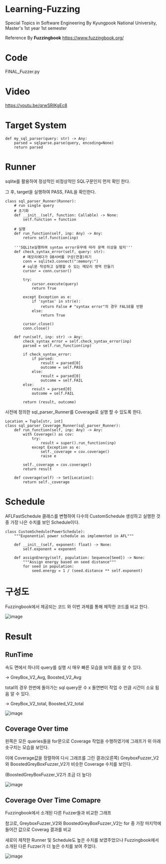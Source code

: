 # Learning-Fuzzing

Special Topics in Software Engineering By Kyungpook National University, Master's 1st year 1st semester

Reference By **Fuzzingbook**
https://www.fuzzingbook.org/


# Code

FINAL_Fuzzer.py

# Video
https://youtu.be/qrwSRIKgEc8

# Target System

```
def my_sql_parser(query: str) -> Any:
    parsed = sqlparse.parse(query, encoding=None)
    return parsed
```

# Runner

sqlite를 활용하여 정상적인 비정상적인 SQL구문인지 먼저 확인 한다.

그 후, target을 실행하여 PASS, FAIL을 확인한다.

```
class sql_parser_Runner(Runner):
    # run single query
    # 초기화
    def __init__(self, function: Callable) -> None:
        self.function = function

    # 실행
    def run_function(self, inp: Any) -> Any:
        return self.function(inp)

    '''SQLite실행하여 syntax error유무에 따라 문맥 이상을 탐지'''
    def check_syntax_error(self, query: str):
        # 메모리에다가 DB서버를 구성(연결)하기
        conn = sqlite3.connect(":memory:")
        # sql문 작성하고 실행할 수 있는 메모리 영역 만들기
        cursor = conn.cursor()

        try:
            cursor.execute(query)
            return True

        except Exception as e:
            if 'syntax' in str(e):
                return False # "syntax error"의 경우 FALSE를 반환
            else:
                return True

        cursor.close()
        conn.close()

    def run(self, inp: str) -> Any:
        check_syntax_error = self.check_syntax_error(inp)
        parsed = self.run_function(inp)

        if check_syntax_error:
            if parsed:
                result = parsed[0]
                outcome = self.PASS
            else:
                result = parsed[0]
                outcome = self.FAIL
        else:
            result = parsed[0]
            outcome = self.FAIL

        return (result, outcome)
```
사전에 정의한 sql_parser_Runner를 Coverage로 실행 할 수 있도록 한다.
```
Location = Tuple[str, int]
class sql_parser_Coverage_Runner(sql_parser_Runner):
    def run_function(self, inp: Any) -> Any:
        with Coverage() as cov:
            try:
                result = super().run_function(inp)
            except Exception as e:
                self._coverage = cov.coverage()
                raise e

        self._coverage = cov.coverage()
        return result

    def coverage(self) -> Set[Location]:
        return self._coverage
```
# Schedule
AFLFastSchedule 클래스를 변형하여 다수의 CustomSchedule 생성하고 실행한 것 중 가장 나은 수치를 보인 Schedule이다.

```
class CustomSchedule(PowerSchedule):
    """Exponential power schedule as implemented in AFL"""

    def __init__(self, exponent: float) -> None:
        self.exponent = exponent

    def assignEnergy(self, population: Sequence[Seed]) -> None:
        """Assign energy based on seed distance"""
        for seed in population:
            seed.energy = 1 / (seed.distance ** self.exponent)
```

# 구성도

Fuzzingbook에서 제공되는 코드 와 이번 과제를 통해 제작한 코드를 비교 한다.

![image](https://github.com/MJung-Jo/Learning-Fuzzing/assets/137114390/3ded4d30-6104-4ec9-af2b-86c10e8b7553)


# Result
## RunTime

속도 면에서 하나의 query를 실행 시 매우 빠른 모습을 보여 줌을 알 수 있다.

→ GreyBox_V2_Avg, Boosted_V2_Avg

total의 경우 한번에 돌아가는 sql query문 수 x 돌연변이 작업 수 만큼 시간이 소요 됨음 알 수 있다.

→ GreyBox_V2_total, Boosted_V2_total

![image](https://github.com/MJung-Jo/Learning-Fuzzing/assets/137114390/777fd15f-ed89-44d4-8ae8-8d301fa9b1c0)

## Coverage Over time
왼쪽은 모든 queries들을 for문으로 Coverage 작업을 수행하였기에 그래프가 위 아래 솟구치는 모습을 보인다. 

이에 Coverage값을 정렬하여 다시 그래프를 그린 결과(오른쪽)  GreyboxFuzzer_V2와 BoostedGreyBoxFuzzer_V2가 비슷한 Coverage 수치를 보인다.

(BoostedGreyBoxFuzzer_V2가 조금 더 높다)

![image](https://github.com/MJung-Jo/Learning-Fuzzing/assets/137114390/cd8c3df2-4fc6-441a-ba58-c9d8fe9c759a)

## Coverage Over Time Comapre

Fuzzingbook에서 소개된 다른 Fuzzer들과 비교한 그래프 

참고로, GreyboxFuzzer_V2와 BoostedGreyBoxFuzzer_V2는 for 중 가장 마지막에 들어간 값으로 Coverag 결과를 비교

새로이 제작한 Runner 및 Schedule도 높은 수치를 보였주었으나 Fuzzingbook에서 소개된 다른 Fuzzer가 더 높은 수치를 보여 주었다.

![image](https://github.com/MJung-Jo/Learning-Fuzzing/assets/137114390/6c004467-3e6d-470e-b85c-ece0c9b9cc0f)
